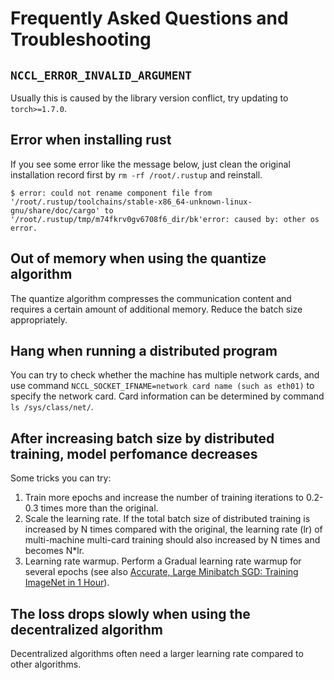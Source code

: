# Frequently Asked Questions and Troubleshooting

## `NCCL_ERROR_INVALID_ARGUMENT`

Usually this is caused by the library version conflict, try updating to `torch>=1.7.0`.

## Error when installing rust

If you see some error like the message below, just clean the original installation record first by `rm -rf /root/.rustup` and reinstall.

```shell
$ error: could not rename component file from '/root/.rustup/toolchains/stable-x86_64-unknown-linux-gnu/share/doc/cargo' to '/root/.rustup/tmp/m74fkrv0gv6708f6_dir/bk'error: caused by: other os error.
```

## Out of memory when using the quantize algorithm

The quantize algorithm compresses the communication content and requires a certain amount of additional memory. Reduce the batch size appropriately.

## Hang when running a distributed program

You can try to check whether the machine has multiple network cards, and use command `NCCL_SOCKET_IFNAME=network card name (such as eth01)` to specify the network card. Card information can be determined by command `ls /sys/class/net/`.

## After increasing batch size by distributed training, model perfomance decreases

Some tricks you can try:
1. Train more epochs and increase the number of training iterations to 0.2-0.3 times more than the original.
2. Scale the learning rate. If the total batch size of distributed training is increased by N times compared with the original, the learning rate (lr) of multi-machine multi-card training should also increased by N times and becomes N*lr.
3. Learning rate warmup. Perform a Gradual learning rate warmup for several epochs (see also [Accurate, Large Minibatch SGD:
Training ImageNet in 1 Hour](https://arxiv.org/pdf/1706.02677.pdf)).

## The loss drops slowly when using the decentralized algorithm

Decentralized algorithms often need a larger learning rate compared to other algorithms.
